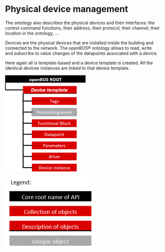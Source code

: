 # Physical device management


The ontology also describes the physical devices and their interfaces: the control command functions, their address, their protocol, their channel, their location in the ontology, ...

Devices are the physical devices that are installed inside the building and connected to the network. The openBOS&reg; ontology allows to read, write and subscribe to value changes of the datapoints associated with a device.

Here again all is template-based and a device template is created. All the identical devices instances are linked to that device template.

![Physical devices](/assets/openbos-documentation/static/images/Device_hierarchy.png "Physical devices")

![Legend](/assets/openbos-documentation/static/images/Structure_legend.png "Legend")

